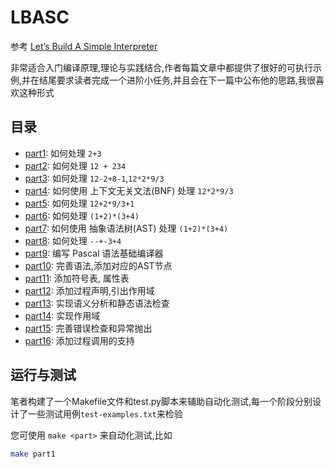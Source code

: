 # LBASC

参考 [Let’s Build A Simple Interpreter](https://ruslanspivak.com/lsbasi-part1/)

非常适合入门编译原理,理论与实践结合,作者每篇文章中都提供了很好的可执行示例,并在结尾要求读者完成一个进阶小任务,并且会在下一篇中公布他的思路,我很喜欢这种形式

## 目录

- [part1](src/part1): 如何处理 `2+3`
- [part2](src/part2): 如何处理 ` 12 + 234 `
- [part3](src/part3): 如何处理 `12-2+8-1`,`12*2*9/3`
- [part4](src/part4): 如何使用 上下文无关文法(BNF) 处理 `12*2*9/3`
- [part5](src/part5): 如何处理 `12+2*9/3+1`
- [part6](src/part6): 如何处理 `(1+2)*(3+4)`
- [part7](src/part7): 如何使用 抽象语法树(AST) 处理 `(1+2)*(3+4)` 
- [part8](src/part8): 如何处理 `--+-3+4`
- [part9](src/part9): 编写 Pascal 语法基础编译器
- [part10](src/part10/): 完善语法,添加对应的AST节点
- [part11](src/part11/): 添加符号表, 属性表
- [part12](src/part12/): 添加过程声明,引出作用域
- [part13](src/part13/): 实现语义分析和静态语法检查
- [part14](src/part14/): 实现作用域
- [part15](src/part15/): 完善错误检查和异常抛出
- [part16](src/part16/): 添加过程调用的支持

## 运行与测试

笔者构建了一个Makefile文件和test.py脚本来辅助自动化测试,每一个阶段分别设计了一些测试用例`test-examples.txt`来检验

您可使用 `make <part>` 来自动化测试,比如

```bash
make part1
```
